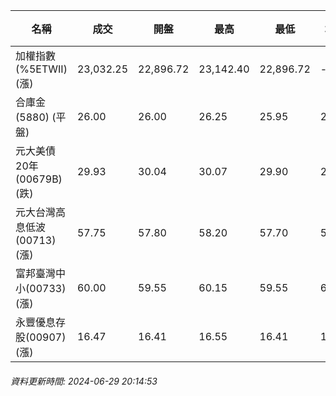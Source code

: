 | 名稱 | 成交 | 開盤 | 最高 | 最低 | 均價 | 成交金額(億) | 昨收 | 漲跌幅 | 漲跌 | 總量 | 昨量 | 振幅 |
| -------- | -------- | -------- | -------- |-------- | -------- | -------- |-------- |-------- |-------- | -------- | -------- |-------- |
|加權指數(%5ETWII) (漲)|23,032.25|22,896.72|23,142.40|22,896.72|-|4,359.06|22,905.98|0.55%|126.27|9,073,989|0|1.07%|
|合庫金(5880) (平盤)|26.00|26.00|26.25|25.95|26.07|2.59|26.00|0.00%|0.00|9,947|9,233|1.15%|
|元大美債20年(00679B) (跌)|29.93|30.04|30.07|29.90|29.95|16.71|29.94|0.03%|0.01|55,800|67,572|0.57%|
|元大台灣高息低波(00713) (漲)|57.75|57.80|58.20|57.70|57.88|8.23|57.70|0.09%|0.05|14,222|16,429|0.87%|
|富邦臺灣中小(00733) (漲)|60.00|59.55|60.15|59.55|60.00|0.740|59.55|0.76%|0.45|1,234|1,266|1.01%|
|永豐優息存股(00907) (漲)|16.47|16.41|16.55|16.41|16.50|0.323|16.41|0.37%|0.06|1,960|2,254|0.85%|
###### 資料更新時間: 2024-06-29 20:14:53